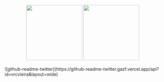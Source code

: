<div align="center">
  <img height="180em" src="https://github-readme-stats.vercel.app/api?username=vrcvieira&show_icons=true&theme=gruvbox&&include_all_commits=true&count_private=true&hide=issues">
  <img height="180em" src="https://github-readme-stats.vercel.app/api/top-langs/?username=vrcvieira&theme=gruvbox&layout=compact&langs_count=7">
</div>

<br>
![github-readme-twitter](https://github-readme-twitter.gazf.vercel.app/api?id=vrcvieira&layout=wide)

